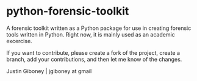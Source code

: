 # python-forensic-toolkit

A forensic toolkit written as a Python package for use in creating forensic
tools written in Python. Right now, it is mainly used as an academic
excercise.

If you want to contribute, please create a fork of the project, create a
branch, add your contributions, and then let me know of the changes.

Justin Giboney | jgiboney at gmail